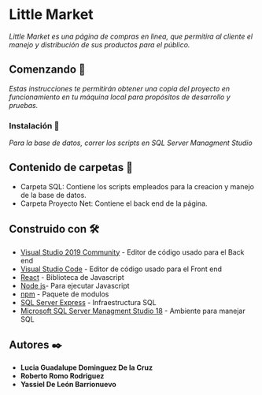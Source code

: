 # Little Market

_Little Market es una página de compras en linea, que permitira al cliente el manejo y distribución de sus productos para el público._

## Comenzando 🚀

_Estas instrucciones te permitirán obtener una copia del proyecto en funcionamiento en tu máquina local para propósitos de desarrollo y pruebas._

### Instalación 🔧

_Para la base de datos, correr los scripts en SQL Server Managment Studio_

## Contenido de carpetas 📁
* Carpeta SQL: Contiene los scripts empleados para la creacion y manejo de la base de datos.
* Carpeta Proyecto Net: Contiene el back end de la página.

## Construido con 🛠️

* [Visual Studio 2019 Community](https://visualstudio.microsoft.com/es/) - Editor de código usado para el Back end
* [Visual Studio Code](https://code.visualstudio.com/) - Editor de código usado para el Front end
* [React](https://es.reactjs.org/) - Biblioteca de Javascript
* [Node js](https://nodejs.org/es/)- Para ejecutar Javascript
* [npm](https://www.npmjs.com/) - Paquete de modulos
* [SQL Server Express](https://www.microsoft.com/es-mx/sql-server/sql-server-downloads) - Infraestructura SQL
* [Microsoft SQL Server Managment Studio 18](https://docs.microsoft.com/en-us/sql/ssms/download-sql-server-management-studio-ssms?view=sql-server-ver15) - Ambiente para manejar SQL


## Autores ✒️

* **Lucia Guadalupe Dominguez De la Cruz** 
* **Roberto Romo Rodriguez**
* **Yassiel De León Barrionuevo**
